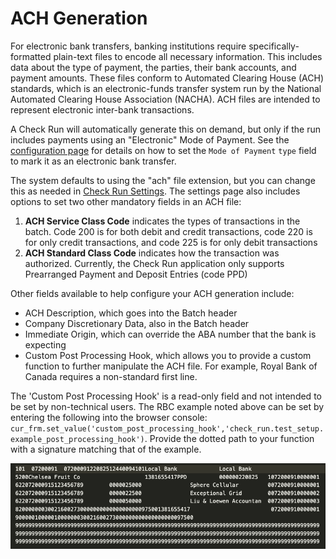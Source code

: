 # ACH Generation

For electronic bank transfers, banking institutions require specifically-formatted plain-text files to encode all necessary information. This includes data about the type of payment, the parties, their bank accounts, and payment amounts. These files conform to Automated Clearing House (ACH) standards, which is an electronic-funds transfer system run by the National Automated Clearing House Association (NACHA). ACH files are intended to represent electronic inter-bank transactions.

A Check Run will automatically generate this on demand, but only if the run includes payments using an "Electronic" Mode of Payment. See the [configuration page](./configuration.md) for details on how to set the `Mode of Payment` `type` field to mark it as an electronic bank transfer.

The system defaults to using the "ach" file extension, but you can change this as needed in [Check Run Settings](./settings.md). The settings page also includes options to set two other mandatory fields in an ACH file:

1. **ACH Service Class Code** indicates the types of transactions in the batch. Code 200 is for both debit and credit transactions, code 220 is for only credit transactions, and code 225 is for only debit transactions
2. **ACH Standard Class Code** indicates how the transaction was authorized. Currently, the Check Run application only supports Prearranged Payment and Deposit Entries (code PPD)

Other fields available to help configure your ACH generation include:
- ACH Description, which goes into the Batch header
- Company Discretionary Data, also in the Batch header
- Immediate Origin, which can override the ABA number that the bank is expecting
- Custom Post Processing Hook, which allows you to provide a custom function to further manipulate the ACH file. For example, Royal Bank of Canada requires a non-standard first line.

The 'Custom Post Processing Hook' is a read-only field and not intended to be set by non-technical users. The RBC example noted above can be set by entering the following into the browser console: `cur_frm.set_value('custom_post_processing_hook','check_run.test_setup.example_post_processing_hook')`. Provide the dotted path to your function with a signature matching that of the example.

![Example ACH file data with properly-formatted header and batch entries.](./assets/ACHFile.png)